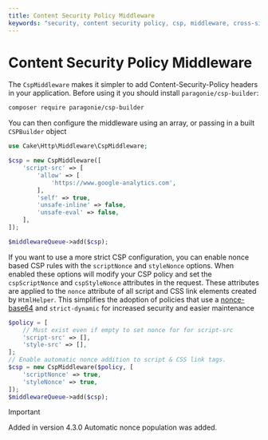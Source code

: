 ```yaml
---
title: Content Security Policy Middleware
keywords: "security, content security policy, csp, middleware, cross-site scripting"
---
```


# Content Security Policy Middleware

The `CspMiddleware` makes it simpler to add Content-Security-Policy headers in
your application. Before using it you should install ``paragonie/csp-builder``:

```bash
composer require paragonie/csp-builder

```

You can then configure the middleware using an array, or passing in a built
`CSPBuilder` object

```php
use Cake\Http\Middleware\CspMiddleware;

$csp = new CspMiddleware([
    'script-src' => [
        'allow' => [
            'https://www.google-analytics.com',
        ],
        'self' => true,
        'unsafe-inline' => false,
        'unsafe-eval' => false,
    ],
]);

$middlewareQueue->add($csp);

```

If you want to use a more strict CSP configuration, you can enable nonce based
CSP rules with the `scriptNonce` and `styleNonce` options. When enabled
these options will modify your CSP policy and set the  `cspScriptNonce` and
`cspStyleNonce` attributes in the request. These attributes are applied to
the `nonce` attribute of all script and CSS link elements created by
`HtmlHelper`. This simplifies the adoption of policies that use
a [nonce-base64](https://developer.mozilla.org/en-US/docs/Web/HTTP/Headers/Content-Security-Policy/script-src)
and `strict-dynamic` for increased security and easier maintenance

```php
$policy = [
    // Must exist even if empty to set nonce for for script-src
    'script-src' => [],
    'style-src' => [],
];
// Enable automatic nonce addition to script & CSS link tags.
$csp = new CspMiddleware($policy, [
    'scriptNonce' => true,
    'styleNonce' => true,
]);
$middlewareQueue->add($csp);

```

> [!IMPORTANT]
> Added in version 4.3.0
> Automatic nonce population was added.
>